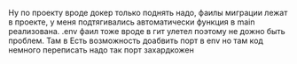 Ну по проекту вроде докер только поднять надо, фаилы миграции лежат в проекте, у меня подтягивались автоматически функция в main реализована. .env фаил тоже вроде в гит улетел поэтому не дожно быть проблем. Там в Есть возможность доабвить порт в env но там код немного переписать надо так порт захардкожен
